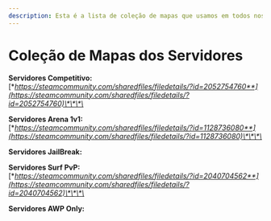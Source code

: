 ```yaml
---
description: Esta é a lista de coleção de mapas que usamos em todos nossos servidores.
---
```


# Coleção de Mapas dos Servidores

**Servidores Competitivo:** [**https://steamcommunity.com/sharedfiles/filedetails/?id=2052754760**](https://steamcommunity.com/sharedfiles/filedetails/?id=2052754760)\*\*\*\*

**Servidores Arena 1v1:** [**https://steamcommunity.com/sharedfiles/filedetails/?id=1128736080**](https://steamcommunity.com/sharedfiles/filedetails/?id=1128736080)\*\*\*\*

**Servidores JailBreak:**

**Servidores Surf PvP:** [**https://steamcommunity.com/sharedfiles/filedetails/?id=2040704562**](https://steamcommunity.com/sharedfiles/filedetails/?id=2040704562)\*\*\*\*

**Servidores AWP Only:**

